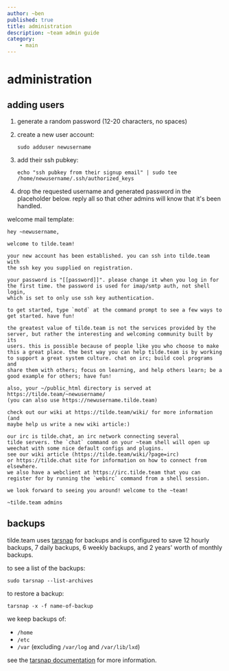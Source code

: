```yaml
---
author: ~ben
published: true
title: administration
description: ~team admin guide
category:
    - main
---
```


# administration


## adding users

1. generate a random password (12-20 characters, no spaces)

1. create a new user account:
    ```
    sudo adduser newusername
    ```

1. add their ssh pubkey:

    ```
    echo "ssh pubkey from their signup email" | sudo tee /home/newusername/.ssh/authorized_keys
    ```

1. drop the requested username and generated password in the placeholder below. reply all so that other admins will know that it's been handled.

welcome mail template:

    hey ~newusername,

    welcome to tilde.team!

    your new account has been established. you can ssh into tilde.team with
    the ssh key you supplied on registration.

    your password is "[[password]]". please change it when you log in for
    the first time. the password is used for imap/smtp auth, not shell login,
    which is set to only use ssh key authentication.

    to get started, type `motd` at the command prompt to see a few ways to
    get started. have fun!

    the greatest value of tilde.team is not the services provided by the
    server, but rather the interesting and welcoming community built by its
    users. this is possible because of people like you who choose to make
    this a great place. the best way you can help tilde.team is by working
    to support a great system culture. chat on irc; build cool programs and
    share them with others; focus on learning, and help others learn; be a
    good example for others; have fun!

    also, your ~/public_html directory is served at
    https://tilde.team/~newusername/
    (you can also use https://newusername.tilde.team)

    check out our wiki at https://tilde.team/wiki/ for more information (and
    maybe help us write a new wiki article:)

    our irc is tilde.chat, an irc network connecting several
    tilde servers. the `chat` command on your ~team shell will open up
    weechat with some nice default configs and plugins.
    see our wiki article (https://tilde.team/wiki/?page=irc)
    or https://tilde.chat site for information on how to connect from elsewhere.
    we also have a webclient at https://irc.tilde.team that you can
    register for by running the `webirc` command from a shell session.

    we look forward to seeing you around! welcome to the ~team!

    ~tilde.team admins



## backups

tilde.team uses [tarsnap](https://tarsnap.com) for backups and is configured to save 12 hourly backups, 7 daily backups, 6 weekly backups, and 2 years' worth of monthly backups.

to see a list of the backups:

```
sudo tarsnap --list-archives
```

to restore a backup:

```
tarsnap -x -f name-of-backup
```

we keep backups of:
* `/home`
* `/etc`
* `/var` (excluding `/var/log` and `/var/lib/lxd`)

see the [tarsnap documentation](https://www.tarsnap.com/usage.html) for more information.
